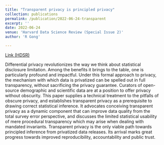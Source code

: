 ```yaml
---
title: "Transparent privacy is principled privacy"
collection: publications
permalink: /publication/2022-06-24-transparent
excerpt: ''
date: 2022-06-24
venue: 'Harvard Data Science Review (Special Issue 2)'
author: 'R Gong'

---
```



[Link (HDSR)](https://hdsr.mitpress.mit.edu/pub/ld4smnnf) 

Differential privacy revolutionizes the way we think about statistical disclosure limitation. Among the benefits it brings to the table, one is particularly profound and impactful. Under this formal approach to privacy, the mechanism with which data is privatized can be spelled out in full transparency, without sacrificing the privacy guarantee. Curators of open-source demographic and scientific data are at a position to offer privacy without obscurity. This paper supplies a technical treatment to the pitfalls of obscure privacy, and establishes transparent privacy as a prerequisite to drawing correct statistical inference. It advocates conceiving transparent privacy as a dynamic component that can improve data quality from the total survey error perspective, and discusses the limited statistical usability of mere procedural transparency which may arise when dealing with mandated invariants. Transparent privacy is the only viable path towards principled inference from privatized data releases. Its arrival marks great progress towards improved reproducibility, accountability and public trust.
